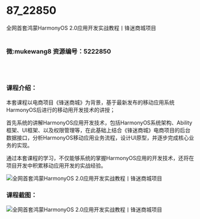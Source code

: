# 87_22850
全网首套鸿蒙HarmonyOS 2.0应用开发实战教程丨锋迷商城项目
<br/></br>
<h3>微:mukewang8 资源编号：5222850</h3>
<br/></br>
<h3>课程介绍：</h3>
<p>本套课程以电商项目《锋迷商城》为背景，基于最新发布的移动应用系统HarmonyOS后进行的移动用开发技术的讲授；</p>
<p>首先系统的讲解HarmonyOS应用开发技术，包括HarmonyOS系统架构、Ability框架、UI框架、以及权限管理等，在此基础上结合《锋迷商城》电商项目的后台数据接口，分析HarmonyOS移动应用业务流程，设计UI原型，并逐步完成核心业务的实现。</p>
<p>通过本套课程的学习，不仅能够系统的掌握HarmonyOS应用的开发技术，还将在项目开发中积累移动应用开发的实战经验。</p>
<p><img src="https://www.ko996.com/wp-content/uploads/img/2022/02/1-19-300x187.png" alt="全网首套鸿蒙HarmonyOS 2.0应用开发实战教程丨锋迷商城项目"></p>
<div class="info-desc">
<h3>课程截图：</h3>
<p><img src="https://www.ko996.com/wp-content/uploads/img/2022/02/2-58.png" alt="全网首套鸿蒙HarmonyOS 2.0应用开发实战教程丨锋迷商城项目"></p>


			
</div>
